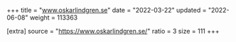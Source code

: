 +++
title = "www.oskarlindgren.se"
date = "2022-03-22"
updated = "2022-06-08"
weight = 113363

[extra]
source = "https://www.oskarlindgren.se/"
ratio = 3
size = 111
+++

